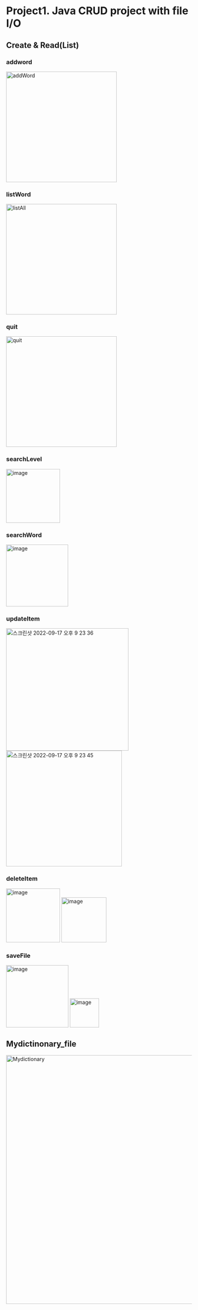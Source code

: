 # Project1. Java CRUD project with file I/O
## Create & Read(List)

### addword
<img width="300" alt="addWord" src="https://user-images.githubusercontent.com/93187535/188886731-2c947b19-9fc4-426c-84cc-02958f1d9bc3.png">

### listWord
<img width="300" alt="listAll" src="https://user-images.githubusercontent.com/93187535/188886739-c1ca2436-c811-4b2a-a334-f2dff6780320.png">

### quit
<img width="300" alt="quit" src="https://user-images.githubusercontent.com/93187535/188886743-3e675689-cfa1-4555-954d-b42456b5804b.png">

### searchLevel
<img width="146" alt="image" src="https://user-images.githubusercontent.com/93187535/190856299-fa66bdf4-6c6d-41f9-bee3-1c3cd5ab8af7.png">

### searchWord
<img width="168" alt="image" src="https://user-images.githubusercontent.com/93187535/190856463-fba1341b-6def-4f5c-96b1-c172186da7a2.png">

### updateItem
<img width="332" alt="스크린샷 2022-09-17 오후 9 23 36" src="https://user-images.githubusercontent.com/93187535/190856547-26903d53-175e-4b0e-93ed-b0cdb1390b5a.png">
<img width="314" alt="스크린샷 2022-09-17 오후 9 23 45" src="https://user-images.githubusercontent.com/93187535/190856582-45e33582-1ae6-4f1c-aefd-3fda540943e4.png">

### deleteItem
<img width="146" alt="image" src="https://user-images.githubusercontent.com/93187535/190856685-6cb26a4f-220f-46c1-af7f-0cd8d06a6924.png">
<img width="122" alt="image" src="https://user-images.githubusercontent.com/93187535/190856695-246d3493-0da5-4ecd-8917-ec307fc851b1.png">

### saveFile
<img width="169" alt="image" src="https://user-images.githubusercontent.com/93187535/190856897-6630f0c7-e98a-477a-85c0-8299fc65427a.png">
<img width="79" alt="image" src="https://user-images.githubusercontent.com/93187535/190856899-a1c3d264-cf59-40ef-ad93-7cb3ef8e41e5.png">

## Mydictinonary_file
<img width="675" alt="Mydictionary" src="https://user-images.githubusercontent.com/93187535/190858165-c4a96c8e-59b4-4957-b74d-93973a957945.png">

